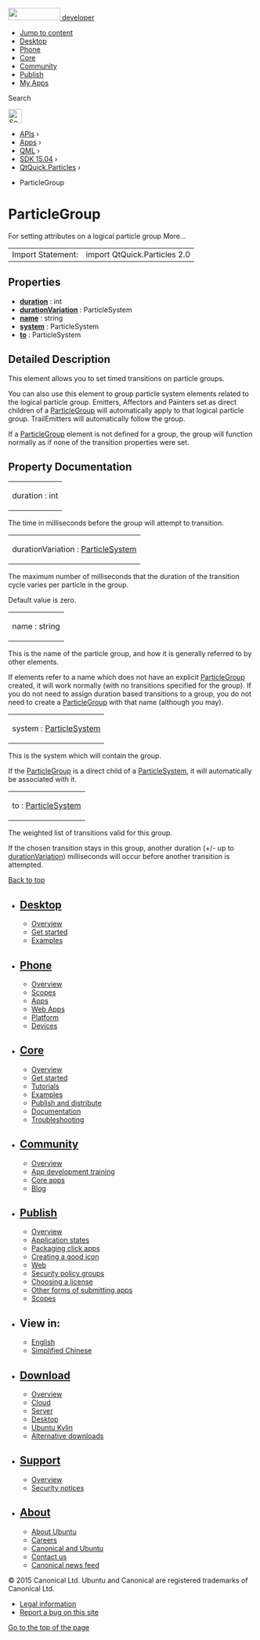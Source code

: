 <a href="https://developer.ubuntu.com/" class="logo-ubuntu"><img src="https://developer.ubuntu.com/assets/sites/ubuntu/latest/u/img/logos/logo-ubuntu-orange.svg" width="106" height="25" /> <span>developer</span></a>

-   [Jump to content](index.html#main-content)
-   [Desktop](https://developer.ubuntu.com/en/desktop/)
-   [Phone](https://developer.ubuntu.com/en/phone/)
-   [Core](https://developer.ubuntu.com/core)
-   [Community](https://developer.ubuntu.com/en/community/)
-   [Publish](https://developer.ubuntu.com/en/publish/)
-   [My Apps](https://myapps.developer.ubuntu.com/)

Search

<img src="https://developer.ubuntu.com/assets/sites/ubuntu/latest/u/img/search-white.svg" alt="Search" height="28" />

-   [APIs](../../../../index.html) ›
-   [Apps](../../../index.html) ›
-   [QML](../../index.html) ›
-   [SDK 15.04](../index.html) ›
-   [QtQuick.Particles](../QtQuick.Particles/index.html) ›

<!-- -->

-   ParticleGroup

ParticleGroup
=============

<span class="subtitle"></span>
For setting attributes on a logical particle group More...

|                   |                              |
|-------------------|------------------------------|
| Import Statement: | import QtQuick.Particles 2.0 |

<span id="properties"></span>
Properties
----------

-   ****[duration](index.html#duration-prop)**** : int
-   ****[durationVariation](index.html#durationVariation-prop)**** : ParticleSystem
-   ****[name](index.html#name-prop)**** : string
-   ****[system](index.html#system-prop)**** : ParticleSystem
-   ****[to](index.html#to-prop)**** : ParticleSystem

<span id="details"></span>
Detailed Description
--------------------

This element allows you to set timed transitions on particle groups.

You can also use this element to group particle system elements related to the logical particle group. Emitters, Affectors and Painters set as direct children of a [ParticleGroup](index.html) will automatically apply to that logical particle group. TrailEmitters will automatically follow the group.

If a [ParticleGroup](index.html) element is not defined for a group, the group will function normally as if none of the transition properties were set.

Property Documentation
----------------------

<table>
<colgroup>
<col width="100%" />
</colgroup>
<tbody>
<tr class="odd">
<td><p><span id="duration-prop"></span><span class="name">duration</span> : <span class="type">int</span></p></td>
</tr>
</tbody>
</table>

The time in milliseconds before the group will attempt to transition.

<table>
<colgroup>
<col width="100%" />
</colgroup>
<tbody>
<tr class="odd">
<td><p><span id="durationVariation-prop"></span><span class="name">durationVariation</span> : <span class="type"><a href="../QtQuick.Particles.ParticleSystem/index.html">ParticleSystem</a></span></p></td>
</tr>
</tbody>
</table>

The maximum number of milliseconds that the duration of the transition cycle varies per particle in the group.

Default value is zero.

<table>
<colgroup>
<col width="100%" />
</colgroup>
<tbody>
<tr class="odd">
<td><p><span id="name-prop"></span><span class="name">name</span> : <span class="type">string</span></p></td>
</tr>
</tbody>
</table>

This is the name of the particle group, and how it is generally referred to by other elements.

If elements refer to a name which does not have an explicit [ParticleGroup](index.html) created, it will work normally (with no transitions specified for the group). If you do not need to assign duration based transitions to a group, you do not need to create a [ParticleGroup](index.html) with that name (although you may).

<table>
<colgroup>
<col width="100%" />
</colgroup>
<tbody>
<tr class="odd">
<td><p><span id="system-prop"></span><span class="name">system</span> : <span class="type"><a href="../QtQuick.Particles.ParticleSystem/index.html">ParticleSystem</a></span></p></td>
</tr>
</tbody>
</table>

This is the system which will contain the group.

If the [ParticleGroup](index.html) is a direct child of a [ParticleSystem](../QtQuick.Particles.ParticleSystem/index.html), it will automatically be associated with it.

<table>
<colgroup>
<col width="100%" />
</colgroup>
<tbody>
<tr class="odd">
<td><p><span id="to-prop"></span><span class="name">to</span> : <span class="type"><a href="../QtQuick.Particles.ParticleSystem/index.html">ParticleSystem</a></span></p></td>
</tr>
</tbody>
</table>

The weighted list of transitions valid for this group.

If the chosen transition stays in this group, another duration (+/- up to [durationVariation](index.html#durationVariation-prop)) milliseconds will occur before another transition is attempted.

[Back to top](index.html#)

-   [Desktop](https://developer.ubuntu.com/en/desktop/)
    ---------------------------------------------------

    -   [Overview](https://developer.ubuntu.com/en/desktop/)
    -   [Get started](http://snapcraft.io/?utm_source=developer.ubuntu.com&utm_medium=devportal&utm_term=snaps%20snapcraft%20desktop&utm_content=menu&utm_campaign=duc_snappers)
    -   [Examples](https://github.com/ubuntu/snappy-playpen)

-   [Phone](https://developer.ubuntu.com/en/phone/)
    -----------------------------------------------

    -   [Overview](https://developer.ubuntu.com/en/phone/)
    -   [Scopes](https://developer.ubuntu.com/en/phone/scopes/)
    -   [Apps](https://developer.ubuntu.com/en/phone/apps/)
    -   [Web Apps](https://developer.ubuntu.com/en/phone/web/)
    -   [Platform](https://developer.ubuntu.com/en/phone/platform/)
    -   [Devices](https://developer.ubuntu.com/en/phone/devices/)

-   [Core](https://developer.ubuntu.com/core)
    -----------------------------------------

    -   [Overview](https://developer.ubuntu.com/core)
    -   [Get started](https://developer.ubuntu.com/core/get-started)
    -   [Tutorials](https://developer.ubuntu.com/core/tutorials)
    -   [Examples](https://developer.ubuntu.com/core/examples)
    -   [Publish and distribute](https://developer.ubuntu.com/core/publish-and-distribute)
    -   [Documentation](https://developer.ubuntu.com/core/documentation)
    -   [Troubleshooting](https://developer.ubuntu.com/core/troubleshooting)

-   [Community](https://developer.ubuntu.com/en/community/)
    -------------------------------------------------------

    -   [Overview](https://developer.ubuntu.com/en/community/)
    -   [App development training](https://developer.ubuntu.com/en/community/training/)
    -   [Core apps](https://developer.ubuntu.com/en/community/core-apps/)
    -   [Blog](https://developer.ubuntu.com/en/community/blog/)

-   [Publish](https://developer.ubuntu.com/en/publish/)
    ---------------------------------------------------

    -   [Overview](https://developer.ubuntu.com/en/publish/)
    -   [Application states](https://developer.ubuntu.com/en/publish/application-states/)
    -   [Packaging click apps](https://developer.ubuntu.com/en/publish/packaging-click-apps/)
    -   [Creating a good icon](https://developer.ubuntu.com/en/publish/creating-a-good-icon/)
    -   [Web](https://developer.ubuntu.com/en/publish/web/)
    -   [Security policy groups](https://developer.ubuntu.com/en/publish/security-policy-groups/)
    -   [Choosing a license](https://developer.ubuntu.com/en/publish/choosing-a-license/)
    -   [Other forms of submitting apps](https://developer.ubuntu.com/en/publish/other-forms-of-submitting-apps/)
    -   [Scopes](https://developer.ubuntu.com/en/publish/scopes/)

-   View in:
    --------

    -   [English](index.html "Change to language: English")
    -   [Simplified Chinese](index.html "Change to language: Simplified Chinese")

-   [Download](http://ubuntu.com/download/)
    ---------------------------------------

    -   [Overview](http://ubuntu.com/download)
    -   [Cloud](http://ubuntu.com/download/cloud)
    -   [Server](http://ubuntu.com/download/server)
    -   [Desktop](http://ubuntu.com/download/desktop)
    -   [Ubuntu Kylin](http://ubuntu.com/download/ubuntu-kylin)
    -   [Alternative downloads](http://ubuntu.com/download/alternative-downloads)

-   [Support](http://ubuntu.com/support/)
    -------------------------------------

    -   [Overview](http://ubuntu.com/support)
    -   [Security notices](http://www.ubuntu.com/usn/)

-   [About](http://ubuntu.com/about/)
    ---------------------------------

    -   [About Ubuntu](http://ubuntu.com/about/about-ubuntu)
    -   [Careers](http://www.canonical.com/careers)
    -   [Canonical and Ubuntu](http://ubuntu.com/about/canonical-and-ubuntu)
    -   [Contact us](http://ubuntu.com/about/contact-us)
    -   [Canonical news feed](http://insights.ubuntu.com/feed/)

© 2015 Canonical Ltd. Ubuntu and Canonical are registered trademarks of Canonical Ltd.

-   [Legal information](http://www.ubuntu.com/legal)
-   [Report a bug on this site](https://bugs.launchpad.net/developer-ubuntu-com/)

<span class="accessibility-aid">[Go to the top of the page](index.html#)</span>
